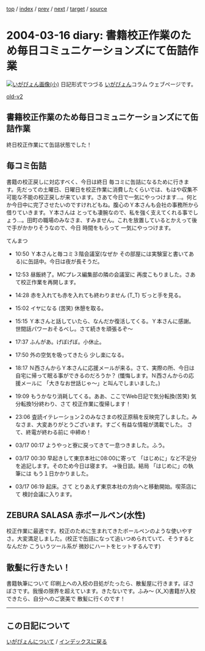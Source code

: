 [top](https://igapyon.github.io/diary/) 
 / [index](https://igapyon.github.io/diary/2004/index.html) 
 / [prev](https://igapyon.github.io/diary/2004/ig040317.html) 
 / [next](https://igapyon.github.io/diary/2004/ig040315.html) 
 / [target](https://igapyon.github.io/diary/2004/ig040316.html) 
 / [source](https://github.com/igapyon/diary/blob/gh-pages/2004/ig040316.html.src.md) 

2004-03-16 diary: 書籍校正作業のため毎日コミュニケーションズにて缶詰作業
=====================================================================================================
[![いがぴょん画像(小)](https://igapyon.github.io/diary/images/iga200306s.jpg "いがぴょん")](https://igapyon.github.io/diary/memo/memoigapyon.html) 日記形式でつづる [いがぴょん](https://igapyon.github.io/diary/memo/memoigapyon.html)コラム ウェブページです。

[old-v2](ig040316-orig.html)

## 書籍校正作業のため毎日コミュニケーションズにて缶詰作業

終日校正作業にて缶詰状態でした！


## 毎コミ缶詰

書籍の校正戻しに対応すべく、今日は終日 毎コミに缶詰になるために行きます。先だっての土曜日、日曜日を校正作業に消費したくらいでは、もはや収集不可能な不能の校正戻しが来ています。さあて今日で一気にやっつけます…。何とか今日中に完了させたいのですけれどもね。腹心のＹ本さんも会社の事務所から借りていきます。Ｙ本さんは とっても凄腕なので、私を強く支えてくれる事でしょう…。田町の職場のみなさま、すみません。これを放置しているとかえって後で手がかかりそうなので、今日 時間をもらって 一気にやっつけます。 

てんまつ

* 10:50 Ｙ本さんと毎コミ３階会議室(なぜか その部屋には実験室と書いてある)に缶詰中。今日は夜が長そうだ。
  
* 12:53 昼飯終了。MCプレス編集部の隣の会議室に 再度こもりました。さあて校正作業を再開します。
  
* 14:28 赤を入れても赤を入れても終わりません (T_T) ぢっと手を見る。
  
* 15:02 イヤになる (苦笑) 休憩を取る。
  
* 15:15 Ｙ本さんと話していたら、なんだか復活してくる。Ｙ本さんに感謝。世間話パワーおそるべし。さて続きを頑張るぞ～
  
* 17:37 ふんがあ。げぼげぼ。小休止。
  
* 17:50 外の空気を吸ってきたら 少し楽になる。
  
* 18:17 Ｎ西さんからＹ本さんに応援メールが来る。さて、実際の所、今日は自宅に帰って眠る事ができるのだろうか？
  (懺悔します。Ｎ西さんからの応援メールに 「大きなお世話じゃ～」と叫んでしまいました。)
  
* 19:09 もうかなり消耗してくる。ああ、ここでWeb日記で気分転換(苦笑)
  気分転換1分終わり、さて 校正作業に復帰します！
  
* 23:06 査読イテレーション２のみなさまの校正原稿を反映完了しました。みなさま、大変ありがとうございます。すごく有益な情報が満載でした。
  さて、終電が終わる前に 中締め！
  
* 03/17 00:17 ようやっと寮に戻ってきて一息つきました。ふう。
  
* 03/17 00:30 早起きして東京本社に08:00に寄って 「はじめに」など不足分を追記します。そのため今日は寝ます。
  →後日談。結局 「はじめに」の執筆には もう１日かかりました。
  
* 03/17 06:19 起床。さて とりあえず東京本社の方向へと移動開始。喫茶店にて
  検討会議に入ります。

## ZEBURA SALASA 赤ボールペン(水性)

校正作業に最適です。校正のために生まれてきたボールペンのような使いやすさ。大変満足しました。(校正で缶詰になって追いつめられていて、そうするとなんだか こういうツール系が 微妙にハートをヒットするんです)

## 散髪に行きたい！

書籍執筆について 印刷上への入校の目処がたったら、散髪屋に行きます。ぼさぼさです。我慢の限界を超えています。きたないです。ふみ～ (X_X)書籍が入校できたら、自分へのご褒美で 散髪に行くのです！

----------------------------------------------------------------------------------------------------

## この日記について
[いがぴょんについて](https://igapyon.github.io/diary/memo/memoigapyon.html) / [インデックスに戻る](https://igapyon.github.io/diary/idxall.html)
